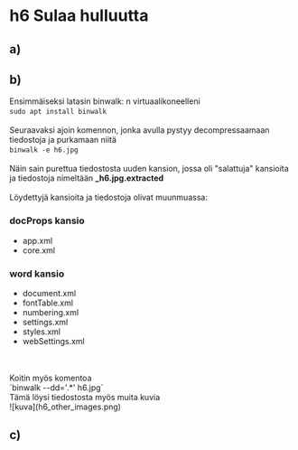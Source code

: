 # h6 Sulaa hulluutta

  ## a)

  ## b)
  Ensimmäiseksi latasin binwalk: n virtuaalikoneelleni
  <br>
  `sudo apt install binwalk`
  <br>
  <br>
  Seuraavaksi ajoin komennon, jonka avulla pystyy decompressaamaan tiedostoja ja purkamaan niitä
  <br>
  `binwalk -e h6.jpg`
  <br>
  <br>
  Näin sain purettua tiedostosta uuden kansion, jossa oli "salattuja"       kansioita ja tiedostoja nimeltään **_h6.jpg.extracted**
  <br>
  <br>
  Löydettyjä kansioita ja tiedostoja olivat muunmuassa:
  ### docProps kansio
  - app.xml
  - core.xml

  ### word kansio
  - document.xml
  - fontTable.xml
  - numbering.xml
  - settings.xml
  - styles.xml
  - webSettings.xml
<br>
<br>
Koitin myös komentoa
<br>
`binwalk --dd='.*' h6.jpg`
<br>
Tämä löysi tiedostosta myös muita kuvia
<br>
![kuva](h6_other_images.png)

  ## c)
